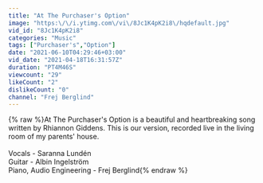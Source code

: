 ```yaml
---
title: "At The Purchaser's Option"
image: "https:\/\/i.ytimg.com\/vi\/8Jc1K4pK2i8\/hqdefault.jpg"
vid_id: "8Jc1K4pK2i8"
categories: "Music"
tags: ["Purchaser's","Option"]
date: "2021-06-10T04:29:46+03:00"
vid_date: "2021-04-18T16:31:57Z"
duration: "PT4M46S"
viewcount: "29"
likeCount: "2"
dislikeCount: "0"
channel: "Frej Berglind"
---
```

{% raw %}At The Purchaser's Option is a beautiful and heartbreaking song written by Rhiannon Giddens. This is our version, recorded live in the living room of my parents' house.<br /><br />Vocals - Saranna Lundén<br />Guitar - Albin Ingelström<br />Piano, Audio Engineering - Frej Berglind{% endraw %}
